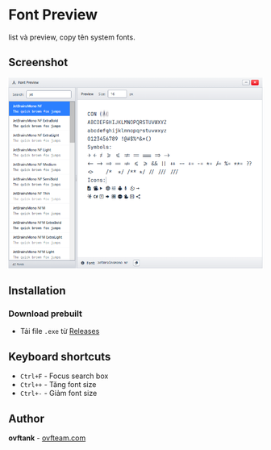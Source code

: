 # Font Preview

list và preview, copy tên system fonts.

## Screenshot

![App Interface](./images/app-preview.png)

## Installation

### Download prebuilt

- Tải file `.exe` từ [Releases](https://github.com/ovftank/font-preview/releases)

## Keyboard shortcuts

- `Ctrl+F` - Focus search box
- `Ctrl++` - Tăng font size
- `Ctrl+-` - Giảm font size

## Author

**ovftank** - [ovfteam.com](https://ovfteam.com)

